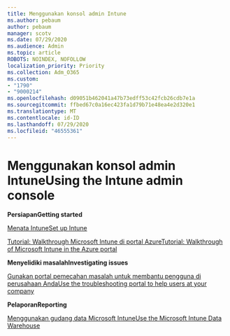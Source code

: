 ```yaml
---
title: Menggunakan konsol admin Intune
ms.author: pebaum
author: pebaum
manager: scotv
ms.date: 07/29/2020
ms.audience: Admin
ms.topic: article
ROBOTS: NOINDEX, NOFOLLOW
localization_priority: Priority
ms.collection: Adm_O365
ms.custom:
- "1790"
- "9000214"
ms.openlocfilehash: d09051b462041a47b73edff53c42fcb26cdb7e1a
ms.sourcegitcommit: ffbed67c0a16ec423fa1d79b71e48ea4e2d320e1
ms.translationtype: MT
ms.contentlocale: id-ID
ms.lasthandoff: 07/29/2020
ms.locfileid: "46555361"
---
```

# <a name="using-the-intune-admin-console"></a><span data-ttu-id="5e9af-102">Menggunakan konsol admin Intune</span><span class="sxs-lookup"><span data-stu-id="5e9af-102">Using the Intune admin console</span></span>

<span data-ttu-id="5e9af-103">**Persiapan**</span><span class="sxs-lookup"><span data-stu-id="5e9af-103">**Getting started**</span></span>

[<span data-ttu-id="5e9af-104">Menata Intune</span><span class="sxs-lookup"><span data-stu-id="5e9af-104">Set up Intune</span></span>](https://docs.microsoft.com/intune/setup-steps)

[<span data-ttu-id="5e9af-105">Tutorial: Walkthrough Microsoft Intune di portal Azure</span><span class="sxs-lookup"><span data-stu-id="5e9af-105">Tutorial: Walkthrough of Microsoft Intune in the Azure portal</span></span>](https://docs.microsoft.com/intune/tutorial-walkthrough-intune-portal)

<span data-ttu-id="5e9af-106">**Menyelidiki masalah**</span><span class="sxs-lookup"><span data-stu-id="5e9af-106">**Investigating issues**</span></span>

[<span data-ttu-id="5e9af-107">Gunakan portal pemecahan masalah untuk membantu pengguna di perusahaan Anda</span><span class="sxs-lookup"><span data-stu-id="5e9af-107">Use the troubleshooting portal to help users at your company</span></span>](https://docs.microsoft.com/intune/help-desk-operators)

<span data-ttu-id="5e9af-108">**Pelaporan**</span><span class="sxs-lookup"><span data-stu-id="5e9af-108">**Reporting**</span></span>

[<span data-ttu-id="5e9af-109">Menggunakan gudang data Microsoft Intune</span><span class="sxs-lookup"><span data-stu-id="5e9af-109">Use the Microsoft Intune Data Warehouse</span></span>](https://docs.microsoft.com/intune/reports-nav-create-intune-reports)
